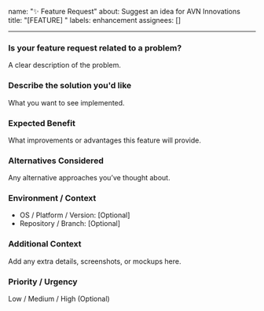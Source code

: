 name: "✨ Feature Request"
about: Suggest an idea for AVN Innovations
title: "[FEATURE] <short description>"
labels: enhancement
assignees: []

---

### Is your feature request related to a problem?
A clear description of the problem.

### Describe the solution you'd like
What you want to see implemented.

### Expected Benefit
What improvements or advantages this feature will provide.

### Alternatives Considered
Any alternative approaches you’ve thought about.

### Environment / Context
- OS / Platform / Version: [Optional]
- Repository / Branch: [Optional]

### Additional Context
Add any extra details, screenshots, or mockups here.

### Priority / Urgency
Low / Medium / High (Optional)